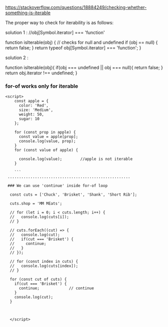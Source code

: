 

https://stackoverflow.com/questions/18884249/checking-whether-something-is-iterable


The proper way to check for iterability is as follows:

solution 1 :
//obj[Symbol.iterator]  === 'function'
 
 
function isIterable(obj) {
  // checks for null and undefined
  if (obj == null) {
    return false;
  }
  return typeof obj[Symbol.iterator] === 'function';
}

solution 2 :

function isIterable(obj){
   if(obj === undefined || obj === null){
      return false;
   }
   return obj.iterator !== undefined;
}



### for-of works only for iterable

```
<script>
    const apple = {
      color: 'Red',
      size: 'Medium',
      weight: 50,
      sugar: 10
    };

    for (const prop in apple) {
      const value = apple[prop];
      console.log(value, prop);
    }
    for (const value of apple) {
     
      console.log(value);        //apple is not iterable
    }
    
    ```
 ......................................................
 
 ### We can use 'continue' inside for-of loop
     
  const cuts = ['Chuck', 'Brisket', 'Shank', 'Short Rib'];

  cuts.shop = 'MM MEats';

  // for (let i = 0; i < cuts.length; i++) {
  //   console.log(cuts[i]);
  // }

  // cuts.forEach((cut) => {
  //   console.log(cut);
  //   if(cut === 'Brisket') {
  //     continue;
  //   }
  // });

  // for (const index in cuts) {
  //   console.log(cuts[index]);
  // }

  for (const cut of cuts) {
    if(cut === 'Brisket') {
      continue;             // continue
    }
    console.log(cut);
  }
  
  

  </script>
  
 ``` 
  
  
  
  

